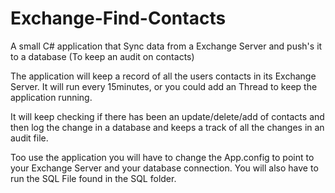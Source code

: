 Exchange-Find-Contacts
======================

A small C# application that Sync data from a Exchange Server and push's it to a database (To keep an audit on contacts)

The application will keep a record of all the users contacts in its Exchange Server. It will run every 15minutes, or you could add an Thread to keep the application running.

It will keep checking if there has been an update/delete/add of contacts and then log the change in a database and keeps a track of all the changes in an audit file.

Too use the application you will have to change the App.config to point to your Exchange Server and your database connection. You will also have to run the SQL File found in the SQL folder.  

